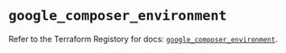 # `google_composer_environment`

Refer to the Terraform Registory for docs: [`google_composer_environment`](https://registry.terraform.io/providers/hashicorp/google-beta/4.69.1/docs/resources/google_composer_environment).
